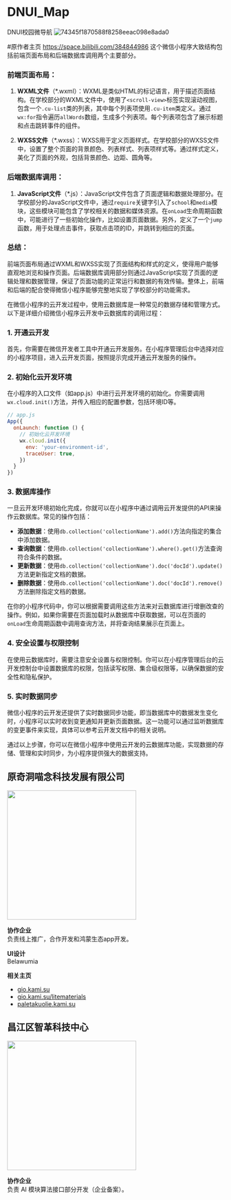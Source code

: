 # DNUI_Map
DNUI校园微导航
![74345f1870588f8258eeac098e8ada0](https://github.com/youranis/DNUI_Map/assets/88256681/6264bf3b-63ea-42c9-be7d-bccc817fae62)

#原作者主页
https://space.bilibili.com/384844986
这个微信小程序大致结构包括前端页面布局和后端数据库调用两个主要部分。

### 前端页面布局：
1. **WXML文件**（*.wxml）：WXML是类似HTML的标记语言，用于描述页面结构。在学校部分的WXML文件中，使用了`<scroll-view>`标签实现滚动视图，包含一个`.cu-list`类的列表，其中每个列表项使用`.cu-item`类定义。通过`wx:for`指令遍历`allWords`数组，生成多个列表项。每个列表项包含了展示标题和点击跳转事件的组件。

2. **WXSS文件**（*.wxss）：WXSS用于定义页面样式。在学校部分的WXSS文件中，设置了整个页面的背景颜色、列表样式、列表项样式等。通过样式定义，美化了页面的外观，包括背景颜色、边距、圆角等。

### 后端数据库调用：
1. **JavaScript文件**（*.js）：JavaScript文件包含了页面逻辑和数据处理部分。在学校部分的JavaScript文件中，通过`require`关键字引入了`school`和`media`模块，这些模块可能包含了学校相关的数据和媒体资源。在`onLoad`生命周期函数中，可能进行了一些初始化操作，比如设置页面数据。另外，定义了一个`jump`函数，用于处理点击事件，获取点击项的ID，并跳转到相应的页面。

### 总结：
前端页面布局通过WXML和WXSS实现了页面结构和样式的定义，使得用户能够直观地浏览和操作页面。后端数据库调用部分则通过JavaScript实现了页面的逻辑处理和数据管理，保证了页面功能的正常运行和数据的有效传输。整体上，前端和后端的配合使得微信小程序能够完整地实现了学校部分的功能需求。



在微信小程序的云开发过程中，使用云数据库是一种常见的数据存储和管理方式。以下是详细介绍微信小程序云开发中云数据库的调用过程：

### 1. 开通云开发
首先，你需要在微信开发者工具中开通云开发服务。在小程序管理后台中选择对应的小程序项目，进入云开发页面，按照提示完成开通云开发服务的操作。

### 2. 初始化云开发环境
在小程序的入口文件（如app.js）中进行云开发环境的初始化。你需要调用`wx.cloud.init()`方法，并传入相应的配置参数，包括环境ID等。

```javascript
// app.js
App({
  onLaunch: function () {
    // 初始化云开发环境
    wx.cloud.init({
      env: 'your-environment-id',
      traceUser: true,
    })
  }
})
```

### 3. 数据库操作
一旦云开发环境初始化完成，你就可以在小程序中通过调用云开发提供的API来操作云数据库。常见的操作包括：

- **添加数据**：使用`db.collection('collectionName').add()`方法向指定的集合中添加数据。
- **查询数据**：使用`db.collection('collectionName').where().get()`方法查询符合条件的数据。
- **更新数据**：使用`db.collection('collectionName').doc('docId').update()`方法更新指定文档的数据。
- **删除数据**：使用`db.collection('collectionName').doc('docId').remove()`方法删除指定文档的数据。

在你的小程序代码中，你可以根据需要调用这些方法来对云数据库进行增删改查的操作。例如，如果你需要在页面加载时从数据库中获取数据，可以在页面的`onLoad`生命周期函数中调用查询方法，并将查询结果展示在页面上。

### 4. 安全设置与权限控制
在使用云数据库时，需要注意安全设置与权限控制。你可以在小程序管理后台的云开发控制台中设置数据库的权限，包括读写权限、集合级权限等，以确保数据的安全性和隐私保护。

### 5. 实时数据同步
微信小程序的云开发还提供了实时数据同步功能，即当数据库中的数据发生变化时，小程序可以实时收到变更通知并更新页面数据。这一功能可以通过监听数据库的变更事件来实现，具体可以参考云开发文档中的相关说明。

通过以上步骤，你可以在微信小程序中使用云开发的云数据库功能，实现数据的存储、管理和实时同步，为小程序提供强大的数据支持。

## 原奇洞喵念科技发展有限公司

<img src="https://github.com/youranis/DNUI_Map/assets/88256681/a15b93da-b65c-44bc-bedd-dea1dcfb4e75" width="300">

**协作企业**  
负责线上推广，合作开发和鸿蒙生态app开发。

**UI设计**  
Belawumia

**相关主页**  
- [gio.kami.su](http://gio.kami.su)
- [gio.kami.su/litematerials](http://gio.kami.su/litematerials)
- [paletakuolie.kami.su](http://paletakuolie.kami.su)

## 昌江区智革科技中心

<img src="https://github.com/youranis/DNUI_Map/assets/88256681/d73a9008-e717-48ab-b9e9-82e158df4202" width="300">

**协作企业**  
负责 AI 模块算法接口部分开发（企业备案）。


